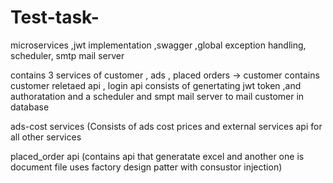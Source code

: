 # Test-task-
microservices ,jwt implementation ,swagger ,global exception handling, scheduler, smtp mail server 

contains 3 services of customer , ads , placed orders ->
customer contains customer reletaed api , login api consists of genertating jwt token ,and authoratation 
and a scheduler and smpt mail server to mail customer in database

ads-cost services (Consists of ads cost prices and external services api for all other services

placed_order api (contains api that generatate excel and another one is document file uses factory design patter with consustor injection)
